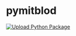 # pymitblod
[![Upload Python Package](https://github.com/slimcdk/pymitblod/actions/workflows/python-publish.yml/badge.svg?event=release)](https://github.com/slimcdk/pymitblod/actions/workflows/python-publish.yml)
